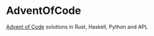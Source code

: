 # AdventOfCode
[Advent of Code](https://adventofcode.com/) solutions in Rust, Haskell, Python and APL
